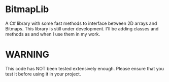 # BitmapLib
A C# library with some fast methods to interface between 2D arrays and Bitmaps. This library is still under development. I'll be adding classes and methods as and when I use them in my work.

WARNING
===========================
This code has NOT been tested extensively enough. Please ensure that you test it before using it in your project.
